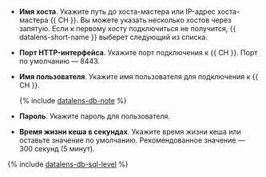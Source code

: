 - **Имя хоста**. Укажите путь до хоста-мастера или IP-адрес хоста-мастера {{ CH }}. Вы можете указать несколько хостов через запятую. Если к первому хосту подключиться не получится, {{ datalens-short-name }} выберет следующий из списка.
- **Порт HTTP-интерфейса**. Укажите порт подключения к {{ CH }}. Порт по умолчанию — 8443.
- **Имя пользователя**. Укажите имя пользователя для подключения к {{ CH }}.

  {% include [datalens-db-note](datalens-db-note.md) %}

- **Пароль**. Укажите пароль для пользователя.
- **Время жизни кеша в секундах**. Укажите время жизни кеша или оставьте значение по умолчанию. Рекомендованное значение — 300 секунд (5 минут).

{% include [datalens-db-sql-level](./datalens-db-connection-sql-level.md) %}
